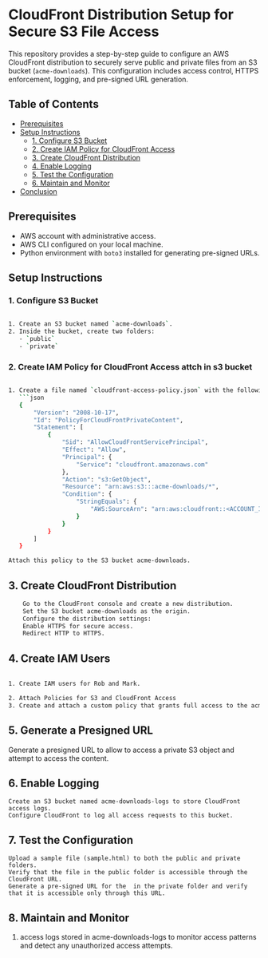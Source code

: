 # CloudFront Distribution Setup for Secure S3 File Access

This repository provides a step-by-step guide to configure an AWS CloudFront distribution to securely serve public and private files from an S3 bucket (`acme-downloads`). This configuration includes access control, HTTPS enforcement, logging, and pre-signed URL generation.

## Table of Contents
- [Prerequisites](#prerequisites)
- [Setup Instructions](#setup-instructions)
  - [1. Configure S3 Bucket](#1-configure-s3-bucket)
  - [2. Create IAM Policy for CloudFront Access](#2-create-iam-policy-for-cloudfront-access)
  - [3. Create CloudFront Distribution](#3-create-cloudfront-distribution)
  - [4. Enable Logging](#5-enable-logging)
  - [5. Test the Configuration](#6-test-the-configuration)
  - [6. Maintain and Monitor](#7-maintain-and-monitor)
- [Conclusion](#conclusion)

## Prerequisites
- AWS account with administrative access.
- AWS CLI configured on your local machine.
- Python environment with `boto3` installed for generating pre-signed URLs.

## Setup Instructions

### 1. Configure S3 Bucket
```bash

1. Create an S3 bucket named `acme-downloads`.
2. Inside the bucket, create two folders:
   - `public`
   - `private`

```
### 2. Create IAM Policy for CloudFront Access attch in s3 bucket
```bash

1. Create a file named `cloudfront-access-policy.json` with the following content:
   ```json
   {
       "Version": "2008-10-17",
       "Id": "PolicyForCloudFrontPrivateContent",
       "Statement": [
           {
               "Sid": "AllowCloudFrontServicePrincipal",
               "Effect": "Allow",
               "Principal": {
                   "Service": "cloudfront.amazonaws.com"
               },
               "Action": "s3:GetObject",
               "Resource": "arn:aws:s3:::acme-downloads/*",
               "Condition": {
                   "StringEquals": {
                       "AWS:SourceArn": "arn:aws:cloudfront::<ACCOUNT_ID>:distribution/<DISTRIBUTION_ID>"
                   }
               }
           }
       ]
   }

Attach this policy to the S3 bucket acme-downloads.
 ```

## 3. Create CloudFront Distribution
```bash
    Go to the CloudFront console and create a new distribution.
    Set the S3 bucket acme-downloads as the origin.
    Configure the distribution settings:
    Enable HTTPS for secure access.
    Redirect HTTP to HTTPS.
```

## 4. Create IAM Users
```bash

1. Create IAM users for Rob and Mark.

2. Attach Policies for S3 and CloudFront Access
3. Create and attach a custom policy that grants full access to the acme-downloads S3 bucket and CloudFront distributions.

```

## 5. Generate a Presigned URL

Generate a presigned URL to allow  to access a private S3 object and attempt to access the content.



## 6. Enable Logging

    Create an S3 bucket named acme-downloads-logs to store CloudFront access logs.
    Configure CloudFront to log all access requests to this bucket.

## 7. Test the Configuration

    Upload a sample file (sample.html) to both the public and private folders.
    Verify that the file in the public folder is accessible through the CloudFront URL.
    Generate a pre-signed URL for the  in the private folder and verify that it is accessible only through this URL.


## 8. Maintain and Monitor
 1. access logs stored in acme-downloads-logs to monitor access patterns and detect any unauthorized access attempts.
